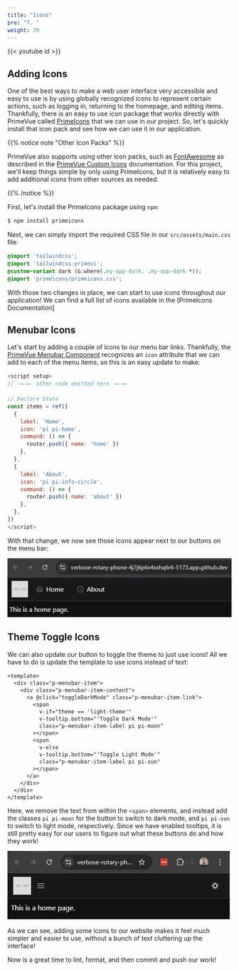```yaml
---
title: "Icons"
pre: "7. "
weight: 70
---
```


{{< youtube id >}}

## Adding Icons

One of the best ways to make a web user interface very accessible and easy to use is by using globally recognized icons to represent certain actions, such as logging in, returning to the homepage, and editing items. Thankfully, there is an easy to use icon package that works directly with PrimeVue called [PrimeIcons](https://primevue.org/icons/) that we can use in our project. So, let's quickly install that icon pack and see how we can use it in our application.

{{% notice note "Other Icon Packs" %}}

PrimeVue also supports using other icon packs, such as [FontAwesome](https://fontawesome.com/) as described in the [PrimeVue Custom Icons](https://primevue.org/customicons/) documentation. For this project, we'll keep things simple by only using PrimeIcons, but it is relatively easy to add additional icons from other sources as needed.

{{% /notice %}}

First, let's install the PrimeIcons package using `npm`:

```bash {title="terminal"}
$ npm install primeicons
```

Next, we can simply import the required CSS file in our `src/assets/main.css` file:

```css {title="src/assets/main.css" hl_lines="4"}
@import 'tailwindcss';
@import 'tailwindcss-primeui';
@custom-variant dark (&:where(.my-app-dark, .my-app-dark *)); 
@import 'primeicons/primeicons.css';
```

With those two changes in place, we can start to use icons throughout our application! We can find a full list of icons available in the [PrimeIcons Documentation]

## Menubar Icons

Let's start by adding a couple of icons to our menu bar links. Thankfully, the [PrimeVue Menubar Component](https://primevue.org/menubar/) recognizes an `icon` attribute that we can add to each of the menu items, so this is an easy update to make:

```js {title="src/components/layout/TopMenu.vue"}
<script setup>
// -=-=- other code omitted here -=-=-

// Declare State
const items = ref([
  {
    label: 'Home',
    icon: 'pi pi-home',
    command: () => {
      router.push({ name: 'home' })
    },
  },
  {
    label: 'About',
    icon: 'pi pi-info-circle',
    command: () => {
      router.push({ name: 'about' })
    },
  },
])
</script>
```

With that change, we now see those icons appear next to our buttons on the menu bar:

![PrimeVue Icons](/images/examples/05/primevue_icons1.png)

## Theme Toggle Icons

We can also update our button to toggle the theme to just use icons! All we have to do is update the template to use icons instead of text:

```vue {title="src/components/layout/ThemeToggle.vue" hl_lines="8 13"}
<template>
  <div class="p-menubar-item">
    <div class="p-menubar-item-content">
      <a @click="toggleDarkMode" class="p-menubar-item-link">
        <span
          v-if="theme == 'light-theme'"
          v-tooltip.bottom="'Toggle Dark Mode'"
          class="p-menubar-item-label pi pi-moon"
        ></span>
        <span
          v-else
          v-tooltip.bottom="'Toggle Light Mode'"
          class="p-menubar-item-label pi pi-sun"
        ></span>
      </a>
    </div>
  </div>
</template>

```

Here, we remove the text from within the `<span>` elements, and instead add the classes `pi pi-moon` for the button to switch to dark mode, and `pi pi-sun` to switch to light mode, respectively. Since we have enabled tooltips, it is still pretty easy for our users to figure out what these buttons do and how they work!

![PrimeVue Icons Toggle](/images/examples/05/primevue_icon.gif)

As we can see, adding some icons to our website makes it feel much simpler and easier to use, without a bunch of text cluttering up the interface!

Now is a great time to lint, format, and then commit and push our work!
